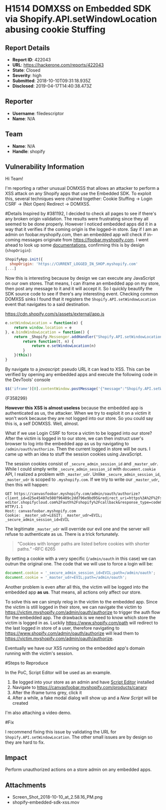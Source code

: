 # H1514 DOMXSS on Embedded SDK via Shopify.API.setWindowLocation abusing cookie Stuffing

## Report Details
- **Report ID**: 422043
- **URL**: https://hackerone.com/reports/422043
- **State**: Closed
- **Severity**: high
- **Submitted**: 2018-10-10T09:31:18.935Z
- **Disclosed**: 2019-04-17T14:40:38.473Z

## Reporter
- **Username**: filedescriptor
- **Name**: N/A

## Team
- **Name**: N/A
- **Handle**: shopify

## Vulnerability Information
Hi Team!

I'm reporting a rather unusual DOMXSS that allows an attacker to perform a XSS attack on any Shopify apps that use the Embedded SDK. To exploit this, several techniques were chained together: Cookie Stuffing -> Login CSRF -> (Not Open) Redirect -> DOMXSS.

#Details
Inspired by #381192, I decided to check all pages to see if there's any broken origin validation. The results were frustrating since they all seemed to be done properly. However I noticed embedded apps did it in a way that it verifies if the coming origin is the logged-in store. Say if I am an admin on foobar.myshopify.com, then an embedded app will check if in-coming messages originate from https://foobar.myshopify.com. I went ahead to look up some [documentations](https://help.shopify.com/en/api/embedded-apps/embedded-app-sdk/initialization), confirming this is by design (`shopOrigin`):

```javascript
ShopifyApp.init({
  shopOrigin: 'https://CURRENT_LOGGED_IN_SHOP.myshopify.com'
[...]
```

Now this is interesting because by design we can execute any JavaScript on our own stores. That means, I can iframe an embedded app on my store, then post any message to it and it will accept it. So I quickly beautify the SDK source code to see if there's any interesting event. Checking common DOMXSS sinks I found that it registers the `Shopify.API.setWindowLocation` event that navigates to a said destination.

https://cdn.shopify.com/s/assets/external/app.js
```javascript
e.setWindowLocation = function(e) {
    return window.location = e
}, e.bindWindowLocation = function() {
    return _Shopify.Messenger.addHandler("Shopify.API.setWindowLocation", function(e) {
        return function(t, n) {
            return e.setWindowLocation(n)
        }
    }(this))
}
```

By navigate to a *javascript:* pseudo URL it can lead to XSS. This can be verified by opening any embedded apps and execute the following code in the DevTools' console
```javascript
$$('iframe')[0].contentWindow.postMessage('{"message":"Shopify.API.setWindowLocation","data":"javascript:alert(document.domain);0[0]"}','*')
```
{F358299}

**However this XSS is almost useless** because the embedded app is authenticated as us, the attacker. When we try to exploit it on a victim it won't work because they are not logged into our store. So you could say this is, a self DOMXSS. Well, almost. 

What if we use Login CSRF to force a victim to be logged into our store? After the victim is logged in to our store, we can then instruct user's browser to log into the embedded app as us by navigating to `/admin/oauth/authorize`. Then the current logged in store will be ours. I came up with an idea to stuff the session cookies using JavaScript.

The session cookies consist of `_secure_admin_session_id` and `_master_udr`. While I could simply write `_secure_admin_session_id` with `docuemnt.cookie` API, I realized a problem with `_master_udr`. Unlike `_secure_admin_session_id`, `_master_udr` is scoped to `.myshopify.com`. If we triy to write our `_master_udr`, then this will happen:

```http
GET https://canvasfoobar.myshopify.com/admin/oauth/authorize?client_id=d25e45407e508f96409c2dd796e9bd95&redirect_uri=https%3A%2F%2Fscript-editor.shopifycloud.com%2Fauth%2Fshopify%2Fcallback&response_type=code&scope=write_scripts%2Cread_products%2Cread_customers&state=a HTTP/1.1
Host: canvasfoobar.myshopify.com
Cookie: _master_udr=LEGIT; _master_udr=EVIL; _secure_admin_session_id=EVIL
```

The legitimate `_master_udr` will override our evil one and the server will refuse to authenticate as us. There is a trick fortunately. 

>“Cookies with longer paths are listed before cookies with shorter paths.” –RFC 6265

By setting a cookie with a very specific (`/admin/oauth` in this case) we can outrun the original one. The code that we will use to force a login will be:

```javascript
document.cookie = '_secure_admin_session_id=EVIL;path=/admin/oauth';
document.cookie = '_master_udr=EVIL;path=/admin/oauth';
```

Another problem is even after all this, the victim will be logged into the embedded app **as us**. That means, all actions only affect our store. 

To solve this we can simply relog in the victim to the embedded app. Since the victim is still logged in their store, we can navigate the victim to https://victim.myshopify.com/admin/oauth/authorize to trigger the auth flow for the embedded app. The drawback is we need to know which store the victim is logged in as. Luckily https://www.shopify.com/path will redirect to the last logged in store of a user, therefore navigating to https://www.shopify.com/admin/oauth/authorize will lead them to https://victim.myshopify.com/admin/oauth/authorize.

Eventually we have our XSS running on the embedded app's domain running with the victim's session.

#Steps to Reproduce

In the PoC, Script Editor will be used as an example.

1. Be logged into your store as an admin and have [Script Editor](https://apps.shopify.com/script-editor) installed
2. Navigate to https://canvasfoobar.myshopify.com/products/canary
3. After the iframe turns grey, click it
4. After a while, a fake modal dialog will show up and a *New Script* will be created

I'm also attaching a video demo.

#Fix

I recommend fixing this issue by validating the URL for `Shopify.API.setWindowLocation`. The other small issues are by design so they are hard to fix.

## Impact

Perform unauthorized actions on a store admin on any embedded apps.

## Attachments
- Screen_Shot_2018-10-10_at_2.58.16_PM.png
- shopify-embedded-sdk-xss.mov
